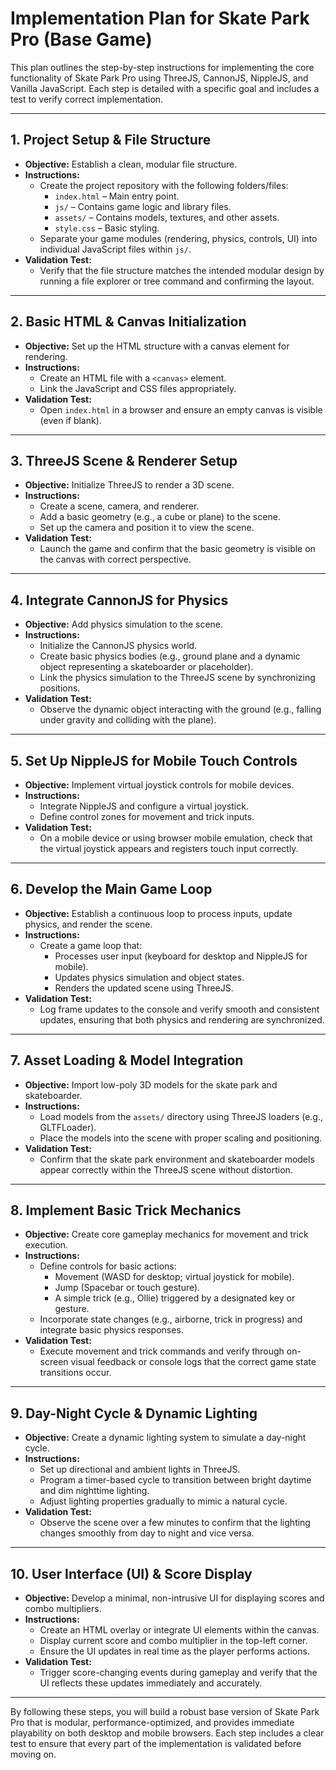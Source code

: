 # Implementation Plan for Skate Park Pro (Base Game)

This plan outlines the step-by-step instructions for implementing the core functionality of Skate Park Pro using ThreeJS, CannonJS, NippleJS, and Vanilla JavaScript. Each step is detailed with a specific goal and includes a test to verify correct implementation.

---

## 1. Project Setup & File Structure
- **Objective:** Establish a clean, modular file structure.
- **Instructions:**
  - Create the project repository with the following folders/files:
    - `index.html` – Main entry point.
    - `js/` – Contains game logic and library files.
    - `assets/` – Contains models, textures, and other assets.
    - `style.css` – Basic styling.
  - Separate your game modules (rendering, physics, controls, UI) into individual JavaScript files within `js/`.
- **Validation Test:**
  - Verify that the file structure matches the intended modular design by running a file explorer or tree command and confirming the layout.

---

## 2. Basic HTML & Canvas Initialization
- **Objective:** Set up the HTML structure with a canvas element for rendering.
- **Instructions:**
  - Create an HTML file with a `<canvas>` element.
  - Link the JavaScript and CSS files appropriately.
- **Validation Test:**
  - Open `index.html` in a browser and ensure an empty canvas is visible (even if blank).

---

## 3. ThreeJS Scene & Renderer Setup
- **Objective:** Initialize ThreeJS to render a 3D scene.
- **Instructions:**
  - Create a scene, camera, and renderer.
  - Add a basic geometry (e.g., a cube or plane) to the scene.
  - Set up the camera and position it to view the scene.
- **Validation Test:**
  - Launch the game and confirm that the basic geometry is visible on the canvas with correct perspective.

---

## 4. Integrate CannonJS for Physics
- **Objective:** Add physics simulation to the scene.
- **Instructions:**
  - Initialize the CannonJS physics world.
  - Create basic physics bodies (e.g., ground plane and a dynamic object representing a skateboarder or placeholder).
  - Link the physics simulation to the ThreeJS scene by synchronizing positions.
- **Validation Test:**
  - Observe the dynamic object interacting with the ground (e.g., falling under gravity and colliding with the plane).

---

## 5. Set Up NippleJS for Mobile Touch Controls
- **Objective:** Implement virtual joystick controls for mobile devices.
- **Instructions:**
  - Integrate NippleJS and configure a virtual joystick.
  - Define control zones for movement and trick inputs.
- **Validation Test:**
  - On a mobile device or using browser mobile emulation, check that the virtual joystick appears and registers touch input correctly.

---

## 6. Develop the Main Game Loop
- **Objective:** Establish a continuous loop to process inputs, update physics, and render the scene.
- **Instructions:**
  - Create a game loop that:
    - Processes user input (keyboard for desktop and NippleJS for mobile).
    - Updates physics simulation and object states.
    - Renders the updated scene using ThreeJS.
- **Validation Test:**
  - Log frame updates to the console and verify smooth and consistent updates, ensuring that both physics and rendering are synchronized.

---

## 7. Asset Loading & Model Integration
- **Objective:** Import low-poly 3D models for the skate park and skateboarder.
- **Instructions:**
  - Load models from the `assets/` directory using ThreeJS loaders (e.g., GLTFLoader).
  - Place the models into the scene with proper scaling and positioning.
- **Validation Test:**
  - Confirm that the skate park environment and skateboarder models appear correctly within the ThreeJS scene without distortion.

---

## 8. Implement Basic Trick Mechanics
- **Objective:** Create core gameplay mechanics for movement and trick execution.
- **Instructions:**
  - Define controls for basic actions:
    - Movement (WASD for desktop; virtual joystick for mobile).
    - Jump (Spacebar or touch gesture).
    - A simple trick (e.g., Ollie) triggered by a designated key or gesture.
  - Incorporate state changes (e.g., airborne, trick in progress) and integrate basic physics responses.
- **Validation Test:**
  - Execute movement and trick commands and verify through on-screen visual feedback or console logs that the correct game state transitions occur.

---

## 9. Day-Night Cycle & Dynamic Lighting
- **Objective:** Create a dynamic lighting system to simulate a day-night cycle.
- **Instructions:**
  - Set up directional and ambient lights in ThreeJS.
  - Program a timer-based cycle to transition between bright daytime and dim nighttime lighting.
  - Adjust lighting properties gradually to mimic a natural cycle.
- **Validation Test:**
  - Observe the scene over a few minutes to confirm that the lighting changes smoothly from day to night and vice versa.

---

## 10. User Interface (UI) & Score Display
- **Objective:** Develop a minimal, non-intrusive UI for displaying scores and combo multipliers.
- **Instructions:**
  - Create an HTML overlay or integrate UI elements within the canvas.
  - Display current score and combo multiplier in the top-left corner.
  - Ensure the UI updates in real time as the player performs actions.
- **Validation Test:**
  - Trigger score-changing events during gameplay and verify that the UI reflects these updates immediately and accurately.

---

By following these steps, you will build a robust base version of Skate Park Pro that is modular, performance-optimized, and provides immediate playability on both desktop and mobile browsers. Each step includes a clear test to ensure that every part of the implementation is validated before moving on.
